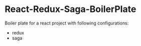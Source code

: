 # React-Redux-Saga-BoilerPlate
Boiler plate for a react project with following configurations:
  - redux
  - saga
